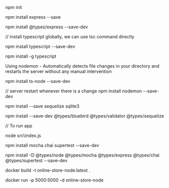 npm init

npm install express --save

npm install @types/express --save-dev

// install typescript globally, we can use tsc command directly

npm install typescript --save-dev

npm install -g typescript

Using nodemon - Automatically detects file changes in your directory and restarts the server without any manual intervention

npm install ts-node --save-dev

// server restart whenever there is a change
npm install nodemon --save-dev


npm install --save sequelize sqlite3

npm install --save-dev @types/bluebird @types/validator @types/sequelize

// To run app

node src\index.js

npm install mocha chai supertest --save-dev

​​​​​​​npm install -D @types/node @types/mocha @types/express @types/chai @types/supertest --save-dev

docker build -t online-store-node:latest .

docker run -p 5000:5000 -d online-store-node
